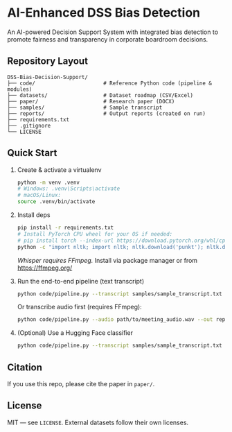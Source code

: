 
# AI-Enhanced DSS Bias Detection

An AI-powered Decision Support System with integrated bias detection to promote fairness and transparency in corporate boardroom decisions.

## Repository Layout
```
DSS-Bias-Decision-Support/
├── code/                      # Reference Python code (pipeline & modules)
├── datasets/                  # Dataset roadmap (CSV/Excel)
├── paper/                     # Research paper (DOCX)
├── samples/                   # Sample transcript
├── reports/                   # Output reports (created on run)
├── requirements.txt
├── .gitignore
└── LICENSE
```

## Quick Start
1. Create & activate a virtualenv
   ```bash
   python -m venv .venv
   # Windows: .venv\Scripts\activate
   # macOS/Linux:
   source .venv/bin/activate
   ```
2. Install deps
   ```bash
   pip install -r requirements.txt
   # Install PyTorch CPU wheel for your OS if needed:
   # pip install torch --index-url https://download.pytorch.org/whl/cpu
   python -c "import nltk; import nltk; nltk.download('punkt'); nltk.download('stopwords')"
   ```
   *Whisper requires FFmpeg.* Install via package manager or from https://ffmpeg.org/

3. Run the end-to-end pipeline (text transcript)
   ```bash
   python code/pipeline.py --transcript samples/sample_transcript.txt --out reports/bias_report.csv
   ```
   Or transcribe audio first (requires FFmpeg):
   ```bash
   python code/pipeline.py --audio path/to/meeting_audio.wav --out reports/bias_report.csv
   ```

4. (Optional) Use a Hugging Face classifier
   ```bash
   python code/pipeline.py --transcript samples/sample_transcript.txt --hf_model unitary/toxic-bert
   ```

## Citation
If you use this repo, please cite the paper in `paper/`.

## License
MIT — see `LICENSE`. External datasets follow their own licenses.
